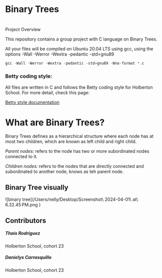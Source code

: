 # Binary Trees

#
Project Overview

This repository contains a group project with C language on Binary Trees. 


All your files will be compiled on Ubuntu 20.04 LTS using gcc, using the options -Wall -Werror -Wextra -pedantic -std=gnu89

```c
gcc -Wall -Werror -Wextra -pedantic -std=gnu89 -Wno-format *.c
```

### Betty coding style:

All files are written in C and follows the Betty coding style for Holberton School. For more detail, check this page:


[Betty style documentation](https://github.com/holbertonschool/Betty/wiki)

# What are Binary Trees?

Binary Trees defines as a hierarchical structure where each node has at most two children, which are known as left child and right child.

*Parent nodes:* refers to the node has two or more subordinated nodes connected to it.

*Children nodes:* refers to the nodes that are directly connected and subordinated to another node, knows as teh parent node. 

## Binary Tree visually

![binary tree](/Users/nelly/Desktop/Screenshot\ 2024-04-01\ at\ 6.32.45 PM.png )

## Contributors
##### Thais Rodriguez
Holberton School, cohort 23
##### Danielys Carrasquillo
Holberton School, cohort 23
